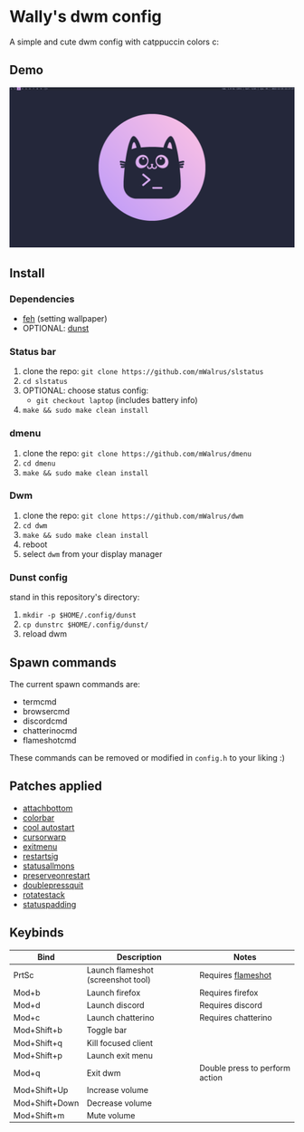 # Wally's dwm config
A simple and cute dwm config with catppuccin colors c:

## Demo
![demo](./demo/screenshot.png)

## Install

### Dependencies
- [feh](https://github.com/derf/feh) (setting wallpaper)
- OPTIONAL: [dunst](https://github.com/dunst-project/dunst)

### Status bar
1. clone the repo: `git clone https://github.com/mWalrus/slstatus`
2. `cd slstatus`
3. OPTIONAL: choose status config:
    - `git checkout laptop` (includes battery info)
4. `make && sudo make clean install`

### dmenu
1. clone the repo: `git clone https://github.com/mWalrus/dmenu`
2. `cd dmenu`
3. `make && sudo make clean install`

### Dwm
1. clone the repo: `git clone https://github.com/mWalrus/dwm`
2. `cd dwm`
3. `make && sudo make clean install`
4. reboot
5. select `dwm` from your display manager

### Dunst config
stand in this repository's directory:
1. `mkdir -p $HOME/.config/dunst`
2. `cp dunstrc $HOME/.config/dunst/`
3. reload dwm

## Spawn commands
The current spawn commands are:
- termcmd
- browsercmd
- discordcmd
- chatterinocmd
- flameshotcmd

These commands can be removed or modified in `config.h` to your liking :)

## Patches applied
- [attachbottom](https://dwm.suckless.org/patches/attachbottom/)
- [colorbar](https://dwm.suckless.org/patches/colorbar/)
- [cool autostart](https://dwm.suckless.org/patches/cool_autostart/)
- [cursorwarp](https://dwm.suckless.org/patches/cursorwarp/)
- [exitmenu](https://dwm.suckless.org/patches/exitmenu/)
- [restartsig](https://dwm.suckless.org/patches/restartsig/)
- [statusallmons](https://dwm.suckless.org/patches/statusallmons/)
- [preserveonrestart](https://dwm.suckless.org/patches/preserveonrestart/)
- [doublepressquit](https://dwm.suckless.org/patches/doublepressquit/)
- [rotatestack](https://dwm.suckless.org/patches/rotatestack/)
- [statuspadding](https://dwm.suckless.org/patches/statuspadding/)

## Keybinds
|Bind|Description|Notes|
|-|-|-|
|PrtSc|Launch flameshot (screenshot tool)|Requires [flameshot](https://github.com/flameshot-org/flameshot)|
|Mod+b|Launch firefox|Requires firefox|
|Mod+d|Launch discord|Requires discord|
|Mod+c|Launch chatterino|Requires chatterino|
|Mod+Shift+b|Toggle bar||
|Mod+Shift+q|Kill focused client||
|Mod+Shift+p|Launch exit menu||
|Mod+q|Exit dwm|Double press to perform action|
|Mod+Shift+Up|Increase volume||
|Mod+Shift+Down|Decrease volume||
|Mod+Shift+m|Mute volume||
